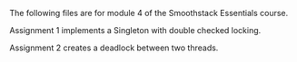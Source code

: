 The following files are for module 4 of the Smoothstack Essentials course.

Assignment 1 implements a Singleton with double checked locking.

Assignment 2 creates a deadlock between two threads.